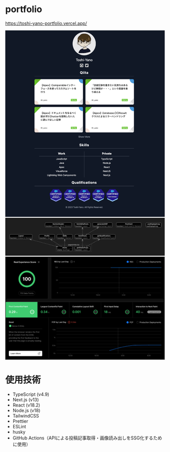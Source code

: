 # portfolio

https://toshi-yano-portfolio.vercel.app/

![デモ画像](@Image/README/2023-01-18-08-42-11.png)
![コンポーネント](@Image/README/2023-01-28-23-11-48.png)
![分析](@Image/README/2023-01-18-08-49-13.png)

# 使用技術
- TypeScript (v4.9)
- Next.js (v13)
- React (v18.2)
- Node.js (v18)
- TailwindCSS
- Prettier
- ESLint
- husky
- GitHub Actions（APIによる投稿記事取得・画像読み出しをSSG化するために使用）